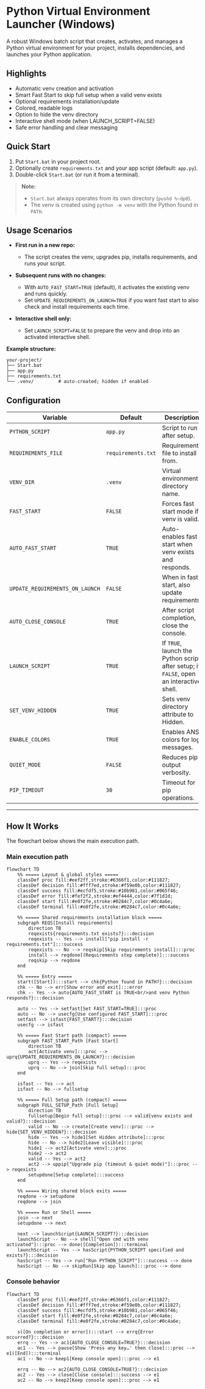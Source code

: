 # Python Virtual Environment Launcher (Windows)

A robust Windows batch script that creates, activates, and manages a Python virtual environment
for your project, installs dependencies, and launches your Python application.

## Highlights

* Automatic venv creation and activation
* Smart Fast Start to skip full setup when a valid venv exists
* Optional requirements installation/update
* Colored, readable logs
* Option to hide the venv directory
* Interactive shell mode (when LAUNCH_SCRIPT=FALSE)
* Safe error handling and clear messaging

## Quick Start

1. Put `Start.bat` in your project root.
2. Optionally create `requirements.txt` and your app script (default: `app.py`).
3. Double-click `Start.bat` (or run it from a terminal).

> **Note:**
>
> * `Start.bat` always operates from its own directory (`pushd %~dp0`).
> * The venv is created using `python -m venv` with the Python found in `PATH`.

## Usage Scenarios

* **First run in a new repo:**
  * The script creates the venv, upgrades pip, installs requirements, and runs your script.

* **Subsequent runs with no changes:**
  * With `AUTO_FAST_START=TRUE` (default), it activates the existing venv and runs quickly.
  * Set `UPDATE_REQUIREMENTS_ON_LAUNCH=TRUE` if you want fast start to also check and install requirements each time.

* **Interactive shell only:**
  * Set `LAUNCH_SCRIPT=FALSE` to prepare the venv and drop into an activated interactive shell.

**Example structure:**

```plaintext
your-project/
├── Start.bat
├── app.py
├── requirements.txt
└── .venv/         # auto-created; hidden if enabled
```

## Configuration

| Variable                        | Default            | Description                                            |
| ------------------------------- | ------------------ | ------------------------------------------------------ |
| `PYTHON_SCRIPT`                 | `app.py`           | Script to run after setup.                             |
| `REQUIREMENTS_FILE`             | `requirements.txt` | Requirements file to install from.                     |
| `VENV_DIR`                      | `.venv`            | Virtual environment directory name.                    |
| `FAST_START`                    | `FALSE`            | Forces fast start mode if venv is valid.               |
| `AUTO_FAST_START`               | `TRUE`             | Auto-enables fast start when venv exists and responds. |
| `UPDATE_REQUIREMENTS_ON_LAUNCH` | `FALSE`            | When in fast start, also update requirements.          |
| `AUTO_CLOSE_CONSOLE`            | `TRUE`             | After script completion, close the console.            |
| `LAUNCH_SCRIPT`                 | `TRUE`             | If `TRUE`, launch the Python script after setup; if `FALSE`, open an interactive shell. |
| `SET_VENV_HIDDEN`               | `TRUE`             | Sets venv directory attribute to Hidden.               |
| `ENABLE_COLORS`                 | `TRUE`             | Enables ANSI colors for log messages.                  |
| `QUIET_MODE`                    | `FALSE`            | Reduces pip output verbosity.                          |
| `PIP_TIMEOUT`                   | `30`               | Timeout for pip operations.                            |

---

## How It Works

The flowchart below shows the main execution path.

### Main execution path

```mermaid
flowchart TD
    %% ===== Layout & global styles =====
    classDef proc fill:#eef2ff,stroke:#6366f1,color:#111827;
    classDef decision fill:#fff7ed,stroke:#f59e0b,color:#111827;
    classDef success fill:#ecfdf5,stroke:#10b981,color:#065f46;
    classDef error fill:#fef2f2,stroke:#ef4444,color:#7f1d1d;
    classDef start fill:#e0f2fe,stroke:#0284c7,color:#0c4a6e;
    classDef terminal fill:#e0f2fe,stroke:#0284c7,color:#0c4a6e;

    %% ===== Shared requirements installation block =====
    subgraph REQS[Install requirements]
        direction TB
        reqexists{requirements.txt exists?}:::decision
        reqexists -- Yes --> install["pip install -r requirements.txt"]:::success
        reqexists -- No --> reqskip[Skip requirements install]:::proc
        install --> reqdone[(Requirements step complete)]:::success
        reqskip --> reqdone
    end

    %% ===== Entry =====
    start([Start]):::start --> chk{Python found in PATH?}:::decision
    chk -- No --> err[Show error and exit]:::error
    chk -- Yes --> auto{AUTO_FAST_START is TRUE<br/>and venv Python responds?}:::decision

    auto -- Yes --> setfast[Set FAST_START=TRUE]:::proc
    auto -- No --> usecfg[Use configured FAST_START]:::proc
    setfast --> isfast{FAST_START?}:::decision
    usecfg --> isfast

    %% ===== Fast Start path (compact) =====
    subgraph FAST_START_Path [Fast Start]
        direction TB
        act[Activate venv]:::proc --> uprq{UPDATE_REQUIREMENTS_ON_LAUNCH?}:::decision
        uprq -- Yes --> reqexists
        uprq -- No --> join[Skip full setup]:::proc
    end

    isfast -- Yes --> act
    isfast -- No --> fullsetup

    %% ===== Full Setup path (compact) =====
    subgraph FULL_SETUP_Path [Full Setup]
        direction TB
        fullsetup[Begin full setup]:::proc --> valid{venv exists and valid?}:::decision
        valid -- No --> create[Create venv]:::proc --> hide{SET_VENV_HIDDEN?}:::decision
        hide -- Yes --> hide1[Set Hidden attribute]:::proc
        hide -- No --> hide2[Leave visible]:::proc
        hide1 --> act2[Activate venv]:::proc
        hide2 --> act2
        valid -- Yes --> act2
        act2 --> uppip["Upgrade pip (timeout & quiet mode)"]:::proc --> reqexists
        setupdone[Setup complete]:::success
    end

    %% ===== Wiring shared block exits =====
    reqdone --> setupdone
    reqdone --> join

    %% ===== Run or Shell =====
    join --> next
    setupdone --> next

    next --> launchScript{LAUNCH_SCRIPT?}:::decision
    launchScript -- No --> shell["Open cmd with venv activated"]:::proc --> done([Completion]):::terminal
    launchScript -- Yes --> hasScript{PYTHON_SCRIPT specified and exists?}:::decision
    hasScript -- Yes --> run["Run PYTHON_SCRIPT"]:::success --> done
    hasScript -- No --> skipRun[Skip app launch]:::proc --> done
```

### Console behavior

```mermaid
flowchart TD
    classDef proc fill:#eef2ff,stroke:#6366f1,color:#111827;
    classDef decision fill:#fff7ed,stroke:#f59e0b,color:#111827;
    classDef success fill:#ecfdf5,stroke:#10b981,color:#065f46;
    classDef start fill:#e0f2fe,stroke:#0284c7,color:#0c4a6e;
    classDef terminal fill:#e0f2fe,stroke:#0284c7,color:#0c4a6e;

    s([On completion or error]):::start --> errq{Error occurred?}:::decision
    errq -- Yes --> ac1{AUTO_CLOSE_CONSOLE=TRUE?}:::decision
    ac1 -- Yes --> pause[Show 'Press any key…' then close]:::proc --> e1([End]):::terminal
    ac1 -- No --> keep1[Keep console open]:::proc --> e1

    errq -- No --> ac2{AUTO_CLOSE_CONSOLE=TRUE?}:::decision
    ac2 -- Yes --> close[Close console]:::success --> e1
    ac2 -- No --> keep2[Keep console open]:::proc --> e1
```
